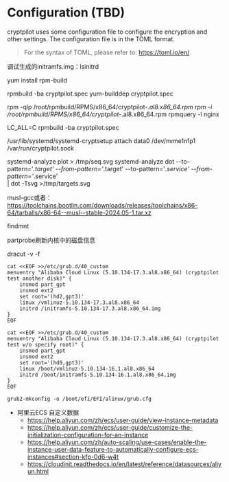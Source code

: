 # Configuration (TBD)

cryptpilot uses some configuration file to configure the encryption and other settings. The configuration file is in the TOML format.

> For the syntax of TOML, please refer to: https://toml.io/en/




调试生成的initramfs.img：lsinitrd


yum install rpm-build

rpmbuild -ba cryptpilot.spec
yum-builddep cryptpilot.spec

rpm -qlp /root/rpmbuild/RPMS/x86_64/cryptpilot-*.al8.x86_64.rpm
rpm -i /root/rpmbuild/RPMS/x86_64/cryptpilot-*.al8.x86_64.rpm
rpmquery -l nginx

LC_ALL=C rpmbuild -ba cryptpilot.spec

/usr/lib/systemd/systemd-cryptsetup attach data0 /dev/nvme1n1p1 /var/run/cryptpilot.sock

systemd-analyze plot > /tmp/seq.svg
systemd-analyze dot --to-pattern='*.target' --from-pattern='*.target' --to-pattern='*.service' --from-pattern='*.service' \
      | dot -Tsvg >/tmp/targets.svg

musl-gcc或者：
https://toolchains.bootlin.com/downloads/releases/toolchains/x86-64/tarballs/x86-64--musl--stable-2024.05-1.tar.xz

findmnt

partprobe刷新内核中的磁盘信息


dracut -v -f

```shell
cat <<EOF >>/etc/grub.d/40_custom
menuentry "Alibaba Cloud Linux (5.10.134-17.3.al8.x86_64) (cryptpilot test another disk)" {
    insmod part_gpt
    insmod ext2
    set root='(hd2,gpt3)'
    linux /vmlinuz-5.10.134-17.3.al8.x86_64
    initrd /initramfs-5.10.134-17.3.al8.x86_64.img
}
EOF

cat <<EOF >>/etc/grub.d/40_custom
menuentry "Alibaba Cloud Linux (5.10.134-17.3.al8.x86_64) (cryptpilot test w/o specify root)" {
    insmod part_gpt
    insmod ext2
    set root='(hd0,gpt3)'
    linux /boot/vmlinuz-5.10.134-16.1.al8.x86_64
    initrd /boot/initramfs-5.10.134-16.1.al8.x86_64.img
}
EOF

grub2-mkconfig -o /boot/efi/EFI/alinux/grub.cfg
```

- 阿里云ECS 自定义数据
  - https://help.aliyun.com/zh/ecs/user-guide/view-instance-metadata
  - https://help.aliyun.com/zh/ecs/user-guide/customize-the-initialization-configuration-for-an-instance
  - https://help.aliyun.com/zh/auto-scaling/use-cases/enable-the-instance-user-data-feature-to-automatically-configure-ecs-instances#section-kfp-0d6-w4t
  - https://cloudinit.readthedocs.io/en/latest/reference/datasources/aliyun.html

